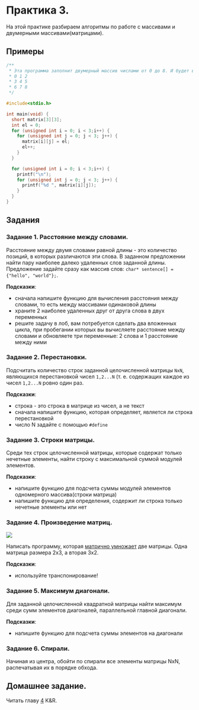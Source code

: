 # Практика 3.

На этой практике разбираем алгоритмы по работе с массивами и двумерными массивами(матрицами).

## Примеры

```c
/**
 * Эта программа заполнит двумерный массив числами от 0 до 8. И будет выведено на экран:
 * 0 1 2                                                     
 * 3 4 5
 * 6 7 8
 */

#include<stdio.h>

int main(void) {
  short matrix[3][3];
  int el = 0;
  for (unsigned int i = 0; i < 3;i++) {
    for (unsigned int j = 0; j < 3; j++) {
      matrix[i][j] = el;
      el++;
    }
  }

  for (unsigned int i = 0; i < 3;i++) {
    printf("\n");
    for (unsigned int j = 0; j < 3; j++) {
      printf("%d ", matrix[i][j]);
    }
  }
}
```

## Задания

### Задание 1. Расстояние между словами.

Расстояние между двумя словами равной длины - это количество позиций, в которых различаются эти слова. В заданном предложении найти пару наиболее далеко удаленных слов заданной длины. Предложение задайте сразу как массив слов: `char* sentence[] = {"hello", "world"};`.

**Подсказки**:
- сначала напишите функцию для вычисления расстояния между словами, то есть между массивами одинаковой длины
- храните 2 наиболее удаленных друг от друга слова в двух переменных
- решите задачу в лоб, вам потребуется сделать два вложенных цикла, при пробегании которых вы вычисляете расстояние между словами и обновляете три переменные: 2 слова и 1 расстояние между ними


### Задание 2. Перестановки.

Подсчитать количество строк заданной целочисленной матрицы `NxN`, являющихся перестановкой чисел `1,2...N` (т. е. содержащих каждое из чисел `1,2...N` ровно один раз.

**Подсказки**:  
- строка - это строка в матрице из чисел, а не текст
- сначала напишите функцию, которая определяет, является ли строка перестановкой
- число N задайте с помощью `#define`

### Задание 3. Строки матрицы.

Среди тех строк целочисленной матрицы, которые содержат только нечетные элементы, найти строку с максимальной суммой модулей элементов.

**Подсказки**:  
- напишите функцию для подсчета суммы модулей элементов одномерного массива(строки матрица)
- напишите функцию для определения, содержит ли строка только нечетные элементы или нет

### Задание 4. Произведение матриц.

![](https://excel2.ru/sites/default/files/student-7.png)

Написать программу, которая [матрично умножает](https://ru.wikipedia.org/wiki/%D0%A3%D0%BC%D0%BD%D0%BE%D0%B6%D0%B5%D0%BD%D0%B8%D0%B5_%D0%BC%D0%B0%D1%82%D1%80%D0%B8%D1%86) две матрицы. Одна матрица размера 2x3, а вторая 3x2.

**Подсказки**:  
- используйте транспонирование!

### Задание 5. Максимум диагонали.

Для заданной целочисленной квадратной матрицы найти максимум среди сумм элементов диагоналей, параллельной главной диагонали.

**Подсказки**:
- напишите функцию для подсчета суммы элементов на диагонали

### Задание 6. Спирали.

Начиная из центра, обойти по спирали все элементы матрицы NxN, распечатывая их в порядке обхода.

## Домашнее задание.

Читать главу [4](http://givi.olnd.ru/kr2/04.html) K&R.

